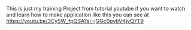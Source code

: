 This is just my training Project from tutorial youtube if you want to watch and learn how to make application like this you can see at https://youtu.be/3Cy5W_fpQSA?si=jGGc0pvbVKjvQ7T9
